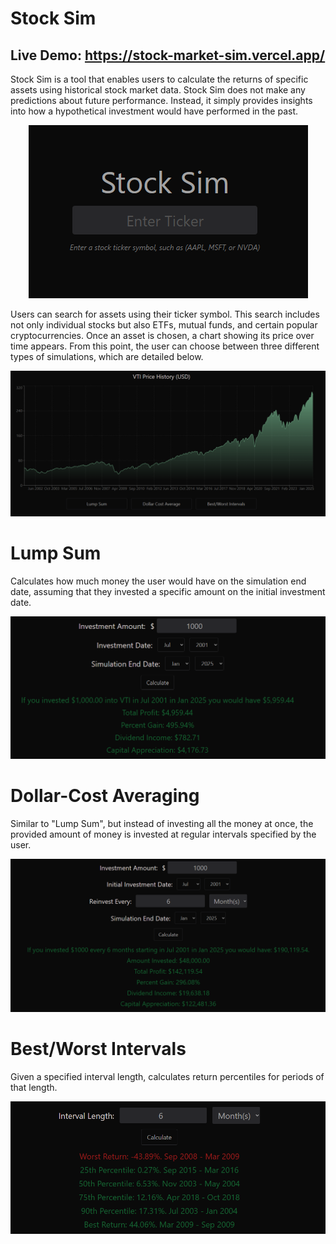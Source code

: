 # Stock Sim
## Live Demo: https://stock-market-sim.vercel.app/ 

Stock Sim is a tool that enables users to calculate the returns of specific assets using historical stock market data. Stock Sim does not make any predictions about future performance. Instead, it simply provides insights into how a hypothetical investment would have performed in the past.

<div align="center">
  <img src="assets/main.png" alt="Stock Sim Main Interface">
</div>

Users can search for assets using their ticker symbol. This search includes not only individual stocks but also ETFs, mutual funds, and certain popular cryptocurrencies. Once an asset is chosen, a chart showing its price over time appears. From this point, the user can choose between three different types of simulations, which are detailed below.

<div align="center">
  <img src="assets/priceHistory.png" alt="Price History Chart">
</div>

# Lump Sum
Calculates how much money the user would have on the simulation end date, assuming that they invested a specific amount on the initial investment date.

<div align="center">
  <img src="assets/lumpSum.png" alt="Lump Sum Simulation">
</div>

# Dollar-Cost Averaging
Similar to "Lump Sum", but instead of investing all the money at once, the provided amount of money is invested at regular intervals specified by the user. 

<div align="center">
  <img src="assets/dca.png" alt="Dollar-Cost Averaging Simulation">
</div>

# Best/Worst Intervals
Given a specified interval length, calculates return percentiles for periods of that length. 

<div align="center">
  <img src="assets/intervals.png" alt="Best/Worst Intervals Simulation">
</div>